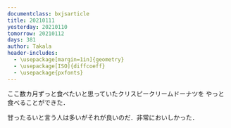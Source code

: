 ```yaml
---
documentclass: bxjsarticle
title: 20210111
yesterday: 20210110
tomorrow: 20210112
days: 381
author: Takala
header-includes:
  - \usepackage[margin=1in]{geometry}
  - \usepackage[ISO]{diffcoeff}
  - \usepackage{pxfonts}
---
```



ここ数カ月ずっと食べたいと思っていたクリスピークリームドーナツを
やっと食べることができた．



甘ったるいと言う人は多いがそれが良いのだ．非常においしかった．